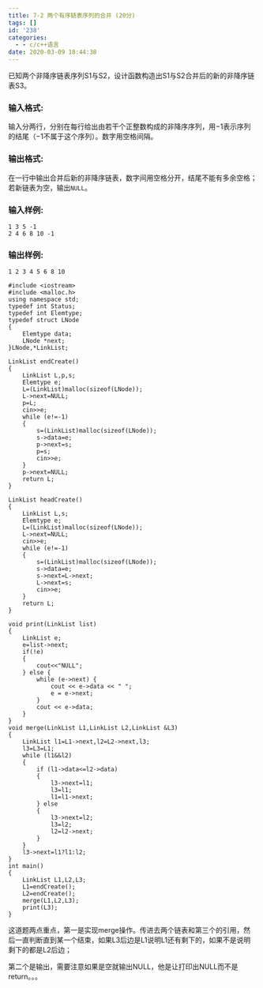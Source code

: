 ```yaml
---
title: 7-2 两个有序链表序列的合并 (20分)
tags: []
id: '238'
categories:
  - - c/c++语言
date: 2020-03-09 18:44:38
---
```


已知两个非降序链表序列S1与S2，设计函数构造出S1与S2合并后的新的非降序链表S3。

### 输入格式:

输入分两行，分别在每行给出由若干个正整数构成的非降序序列，用−1表示序列的结尾（−1不属于这个序列）。数字用空格间隔。

### 输出格式:

在一行中输出合并后新的非降序链表，数字间用空格分开，结尾不能有多余空格；若新链表为空，输出`NULL`。

### 输入样例:

```
1 3 5 -1
2 4 6 8 10 -1
```

### 输出样例:

```
1 2 3 4 5 6 8 10
```

```
#include <iostream>
#include <malloc.h>
using namespace std;
typedef int Status;
typedef int Elemtype;
typedef struct LNode
{
    Elemtype data;
    LNode *next;
}LNode,*LinkList;

LinkList endCreate()
{
    LinkList L,p,s;
    Elemtype e;
    L=(LinkList)malloc(sizeof(LNode));
    L->next=NULL;
    p=L;
    cin>>e;
    while (e!=-1)
    {
        s=(LinkList)malloc(sizeof(LNode));
        s->data=e;
        p->next=s;
        p=s;
        cin>>e;
    }
    p->next=NULL;
    return L;
}

LinkList headCreate()
{
    LinkList L,s;
    Elemtype e;
    L=(LinkList)malloc(sizeof(LNode));
    L->next=NULL;
    cin>>e;
    while (e!=-1)
    {
        s=(LinkList)malloc(sizeof(LNode));
        s->data=e;
        s->next=L->next;
        L->next=s;
        cin>>e;
    }
    return L;
}

void print(LinkList list)
{
    LinkList e;
    e=list->next;
    if(!e)
    {
        cout<<"NULL";
    } else {
        while (e->next) {
            cout << e->data << " ";
            e = e->next;
        }
        cout << e->data;
    }
}
void merge(LinkList L1,LinkList L2,LinkList &L3)
{
    LinkList l1=L1->next,l2=L2->next,l3;
    l3=L3=L1;
    while (l1&&l2)
    {
        if (l1->data<=l2->data)
        {
            l3->next=l1;
            l3=l1;
            l1=l1->next;
        } else
        {
            l3->next=l2;
            l3=l2;
            l2=l2->next;
        }
    }
    l3->next=l1?l1:l2;
}
int main()
{
    LinkList L1,L2,L3;
    L1=endCreate();
    L2=endCreate();
    merge(L1,L2,L3);
    print(L3);
}
```

这道题两点重点，第一是实现merge操作。传进去两个链表和第三个的引用，然后一直判断直到某一个结束，如果L3后边是L1说明L1还有剩下的，如果不是说明剩下的都是L2后边；

第二个是输出，需要注意如果是空就输出NULL，他是让打印出NULL而不是return。。。